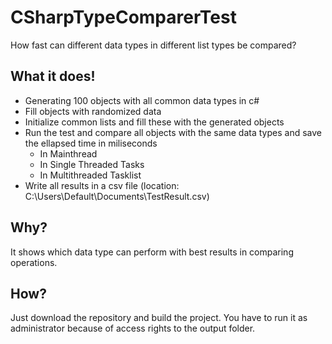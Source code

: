 # CSharpTypeComparerTest
How fast can different data types in different list types be compared?

## What it does!
- Generating 100 objects with all common data types in c#
- Fill objects with randomized data
- Initialize common lists and fill these with the generated objects
- Run the test and compare all objects with the same data types and save the ellapsed time in miliseconds
  - In Mainthread
  - In Single Threaded Tasks
  - In Multithreaded Tasklist
- Write all results in a csv file (location: C:\Users\Default\Documents\TestResult.csv)

## Why?
It shows which data type can perform with best results in comparing operations.

## How?
Just download the repository and build the project.
You have to run it as administrator because of access rights to the output folder.
